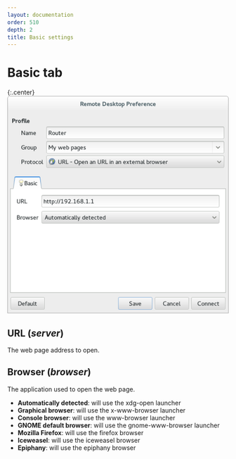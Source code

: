 ```yaml
---
layout: documentation
order: 510
depth: 2
title: Basic settings
---
```

# Basic tab

{:.center}
![Basic tab](/resources/remmina-plugin-url/archive/latest/english/general.png)

## **URL** (*server*)

The web page address to open.

## **Browser** (*browser*)

The application used to open the web page.

* **Automatically detected**: will use the xdg-open launcher
* **Graphical browser**: will use the x-www-browser launcher
* **Console browser**: will use the www-browser launcher
* **GNOME default browser**: will use the gnome-www-browser launcher
* **Mozilla Firefox**: will use the firefox browser
* **Iceweasel**: will use the iceweasel browser
* **Epiphany**: will use the epiphany browser
